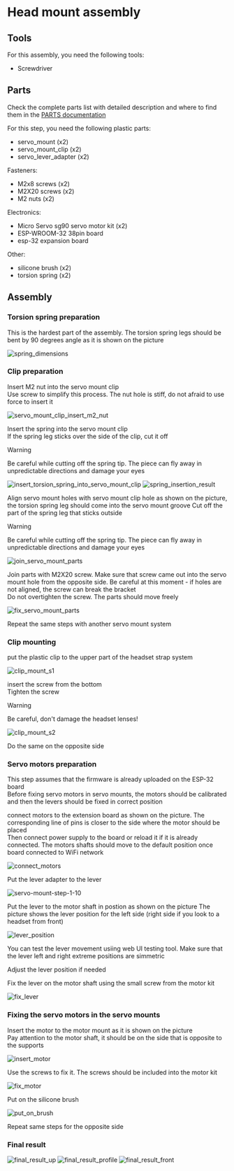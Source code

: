 # Head mount assembly

## Tools
For this assembly, you need the following tools:  
- Screwdriver  

## Parts
Check the complete parts list with detailed description and where to find them in the [PARTS documentation](PARTS.md)  

For this step, you need the following plastic parts:
- servo_mount (x2)
- servo_mount_clip (x2)
- servo_lever_adapter (x2)

Fasteners:
- M2x8 screws (x2)
- M2X20 screws (x2)
- M2 nuts (x2)

Electronics:
- Micro Servo sg90 servo motor kit (x2)
- ESP-WROOM-32 38pin board
- esp-32 expansion board

Other:
- silicone brush (x2)
- torsion spring (x2)

## Assembly

### Torsion spring preparation
This is the hardest part of the assembly. The torsion spring legs should be bent by 90 degrees angle as it is shown on the picture

![spring_dimensions](https://github.com/user-attachments/assets/f475abd2-5e5a-442e-8abd-ef8c4ab4f65a)

### Clip preparation

Insert M2 nut into the servo mount clip  
Use screw to simplify this process. The nut hole is stiff, do not afraid to use force to insert it

![servo_mount_clip_insert_m2_nut](https://github.com/user-attachments/assets/1f66ed0a-fc24-4836-a30b-e63923445708)

Insert the spring into the servo mount clip  
If the spring leg sticks over the side of the clip, cut it off  
> [!WARNING]
> Be careful while cutting off the spring tip. The piece can fly away in unpredictable directions and damage your eyes

![insert_torsion_spring_into_servo_mount_clip](https://github.com/user-attachments/assets/f78bd6d7-50f5-4dd2-9744-0685a4aa84fd)
![spring_insertion_result](https://github.com/user-attachments/assets/d3db099e-5fbb-41ed-95bf-a614342acbe7)

Align servo mount holes with servo mount clip hole as shown on the picture, the torsion spring leg should come into the servo mount groove
Cut off the part of the spring leg that sticks outside
> [!WARNING]
> Be careful while cutting off the spring tip. The piece can fly away in unpredictable directions and damage your eyes

![join_servo_mount_parts](https://github.com/user-attachments/assets/4f65fec5-5f62-4234-a5be-ca7b982ba9a1)

Join parts with M2X20 screw. Make sure that screw came out into the servo mount hole from the opposite side. Be careful at this moment - if holes are not aligned, the screw can break the bracket  
Do not overtighten the screw. The parts should move freely

![fix_servo_mount_parts](https://github.com/user-attachments/assets/dd5187e2-640b-4e42-80e9-b4a36666335c)

Repeat the same steps with another servo mount system

### Clip mounting
put the plastic clip to the upper part of the headset strap system

![clip_mount_s1](https://github.com/user-attachments/assets/1ae62a53-0527-4f06-a204-dc9ebe0c5c53)

insert the screw from the bottom  
Tighten the screw  
> [!WARNING]
> Be careful, don't damage the headset lenses!

![clip_mount_s2](https://github.com/user-attachments/assets/41b5acbe-54fb-4376-871d-402a4e173e7b)

Do the same on the opposite side

### Servo motors preparation
This step assumes that the firmware is already uploaded on the ESP-32 board  
Before fixing servo motors in servo mounts, the motors should be calibrated and then the levers should be fixed in correct position  

connect motors to the extension board as shown on the picture. The corresponding line of pins is closer to the side where the motor should be placed  
Then connect power supply to the board or reload it if it is already connected. The motors shafts should move to the default position once board connected to WiFi network

![connect_motors](https://github.com/user-attachments/assets/8329b4f5-1fb6-4b7a-9598-a5676660c201)

Put the lever adapter to the lever

![servo-mount-step-1-10](https://github.com/user-attachments/assets/2ade0d75-eb10-4c16-8df8-7f4d59f38bf8)

Put the lever to the motor shaft in postion as shown on the picture
The picture shows the lever position for the left side (right side if you look to a headset from front)

![lever_position](https://github.com/user-attachments/assets/d25366bb-54a8-46d6-a342-b4c56e8bdc52)

You can test the lever movement usiing web UI testing tool. Make sure that the lever left and right extreme positions are simmetric

Adjust the lever position if needed

Fix the lever on the motor shaft using the small screw from the motor kit

![fix_lever](https://github.com/user-attachments/assets/8b49d809-bfc5-44dc-818c-e0b755313c3a)

### Fixing the servo motors in the servo mounts
Insert the motor to the motor mount as it is shown on the picture  
Pay attention to the motor shaft, it should be on the side that is opposite to the supports  

![insert_motor](https://github.com/user-attachments/assets/e4d13483-400a-4a10-a3c3-ab0cf3f04375)

Use the screws to fix it. The screws should be included into the motor kit 

![fix_motor](https://github.com/user-attachments/assets/3f636ad9-7ab1-453e-bace-ef1880fb41d8)

Put on the silicone brush

![put_on_brush](https://github.com/user-attachments/assets/83e4d8c4-f8d3-428c-957f-8c610845ea83)

Repeat same steps for the opposite side

### Final result
![final_result_up](https://github.com/user-attachments/assets/5a97388b-4c72-4012-9e18-35af111299e0)
![final_result_profile](https://github.com/user-attachments/assets/d0c5ea6c-4eef-4e2c-9f93-af289d4918ae)
![final_result_front](https://github.com/user-attachments/assets/bdb409ea-2412-40c6-8525-c2140daa98bb)
